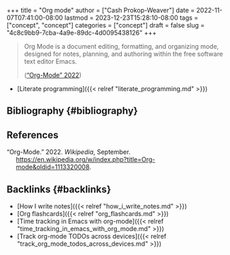 +++
title = "Org mode"
author = ["Cash Prokop-Weaver"]
date = 2022-11-07T07:41:00-08:00
lastmod = 2023-12-23T15:28:10-08:00
tags = ["concept", "concept"]
categories = ["concept"]
draft = false
slug = "4c8c9bb9-7cba-4a9e-89dc-4d0095438126"
+++

> Org Mode is a document editing, formatting, and organizing mode, designed for notes, planning, and authoring within the free software text editor Emacs.
>
> (<a href="#citeproc_bib_item_1">“Org-Mode” 2022</a>)

-   [Literate programming]({{< relref "literate_programming.md" >}})


## Bibliography {#bibliography}

## References

<style>.csl-entry{text-indent: -1.5em; margin-left: 1.5em;}</style><div class="csl-bib-body">
  <div class="csl-entry"><a id="citeproc_bib_item_1"></a>“Org-Mode.” 2022. <i>Wikipedia</i>, September. <a href="https://en.wikipedia.org/w/index.php?title=Org-mode&oldid=1113320008">https://en.wikipedia.org/w/index.php?title=Org-mode&#38;oldid=1113320008</a>.</div>
</div>



## Backlinks {#backlinks}

-   [How I write notes]({{< relref "how_i_write_notes.md" >}})
-   [Org flashcards]({{< relref "org_flashcards.md" >}})
-   [Time tracking in Emacs with org-mode]({{< relref "time_tracking_in_emacs_with_org_mode.md" >}})
-   [Track org-mode TODOs across devices]({{< relref "track_org_mode_todos_across_devices.md" >}})
